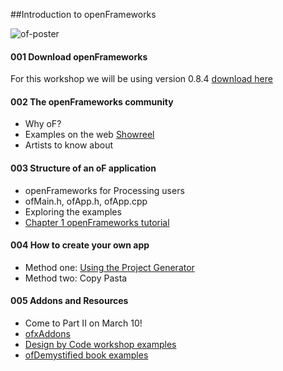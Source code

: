 ##Introduction to openFrameworks

![of-poster](http://i.imgur.com/FkmOkDU.jpg)

#### 001 Download openFrameworks

For this workshop we will be using version 0.8.4
[download here](http://openframeworks.cc/download/)

#### 002 The openFrameworks community

- Why oF?
- Examples on the web [Showreel](https://www.youtube.com/watch?v=6u6IDorMKAs)
- Artists to know about

#### 003 Structure of an oF application

- openFrameworks for Processing users
- ofMain.h, ofApp.h, ofApp.cpp
- Exploring the examples
- [Chapter 1 openFrameworks tutorial](http://openframeworks.cc/tutorials/introduction/001_chapter1.html)

#### 004 How to create your own app

- Method one: [Using the Project Generator](http://www.openframeworks.cc/tutorials/introduction/002_projectGenerator.html)
- Method two: Copy Pasta

#### 005 Addons and Resources
- Come to Part II on March 10!
- [ofxAddons](http://www.ofxaddons.com/)
- [Design by Code workshop examples](https://github.com/gianordoli/of_course_design_by_code)
- [ofDemystified book examples](https://github.com/firmread/ofDemystified)
